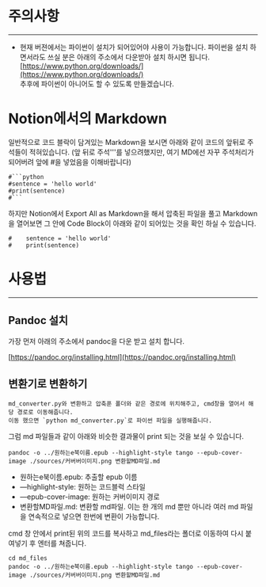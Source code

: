 # 주의사항

---

- 현재 버젼에서는 파이썬이 설치가 되어있어야 사용이 가능합니다. 파이썬을 설치 하면서라도 쓰실 분은 아래의 주소에서 다운받아 설치 하시면 됩니다.  
[https://www.python.org/downloads/](https://www.python.org/downloads/)  
추후에 파이썬이 아니어도 할 수 있도록 만들겠습니다.  

# Notion에서의 Markdown

일반적으로 코드 블락이 담겨있는 Markdown을 보시면 아래와 같이 코드의 앞뒤로 주석들이 적혀있습니다. (앞 뒤로 주석'''를 넣으려했지만, 여기 MD에선 자꾸 주석처리가 되어버려 앞에 #을 넣었음을 이해바랍니다)

```shell
#```python    
#sentence = 'hello world'
#print(sentence)
#```
```

하지만 Notion에서 Export All as Markdown을 해서 압축된 파일을 풀고 Markdown을 열어보면 그 안에 Code Block이 아래와 같이 되어있는 것을 확인 하실 수 있습니다. 


```shell
#    sentence = 'hello world'
#    print(sentence)
```


# 사용법

---

## Pandoc 설치

가장 먼저 아래의 주소에서 pandoc을 다운 받고 설치 합니다. 

[https://pandoc.org/installing.html](https://pandoc.org/installing.html)

## 변환기로 변환하기


```shell
md_converter.py와 변환하고 압축푼 폴더와 같은 경로에 위치해주고, cmd창을 열어서 해당 경로로 이동해줍니다.   
이동 했으면 `python md_converter.py`로 파이썬 파일을 실행해줍니다. 
```

그럼 md 파일들과 같이 아래와 비슷한 결과물이 print 되는 것을 보실 수 있습니다. 

```shell
pandoc -o ../원하는e북이름.epub --highlight-style tango --epub-cover-image ./sources/커버버이미지.png 변환할MD파일.md
```

- 원하는e북이름.epub: 추출할 epub 이름
- —highlight-style: 원하는 코드블럭 스타일
- —epub-cover-image: 원하는 커버이미지 경로
- 변환할MD파일.md: 변환할 md파일. 이는 한 개의 md 뿐만 아니라 여러 md 파일을 연속적으로 넣으면 한번에 변환이 가능합니다.

cmd 창 안에서 print된 위의 코드를 복사하고 md_files라는 폴더로 이동하여 다시 붙여넣기 후 엔터를 쳐줍니다. 


```shell
cd md_files
pandoc -o ../원하는e북이름.epub --highlight-style tango --epub-cover-image ./sources/커버버이미지.png 변환할MD파일.md
```
